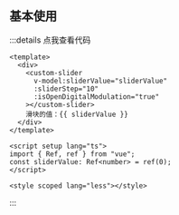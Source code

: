 ## 基本使用
:::details 点我查看代码
```vue
<template>
  <div>
    <custom-slider
      v-model:sliderValue="sliderValue"
      :sliderStep="10"
      :isOpenDigitalModulation="true"
    ></custom-slider>
    滑块的值：{{ sliderValue }}
  </div>
</template>

<script setup lang="ts">
import { Ref, ref } from "vue";
const sliderValue: Ref<number> = ref(0);
</script>

<style scoped lang="less"></style>

```
:::

<CustomSliderTest></CustomSliderTest>